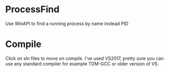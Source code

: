 # ProcessFind
Use WinAPI to find a running process by name instead PID

# Compile
Click on sln files to move on compile. I've used VS2017, pretty sure you can use any standard compiler for example TDM-GCC or older version of VS.
